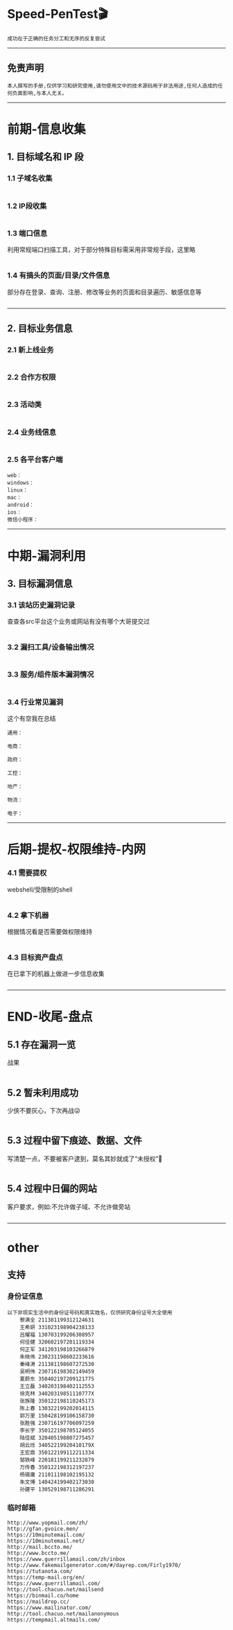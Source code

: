 # Speed-PenTest🎬

`成功在于正确的任务分工和无序的反复尝试`

---

## 免责声明

`本人撰写的手册,仅供学习和研究使用,请勿使用文中的技术源码用于非法用途,任何人造成的任何负面影响,与本人无关。`

---

# 前期-信息收集
## 1. 目标域名和 IP 段
### 1.1 子域名收集
```

```

### 1.2 IP段收集
```

```

### 1.3 端口信息
利用常规端口扫描工具，对于部分特殊目标需采用非常规手段，这里略
```

```

### 1.4 有搞头的页面/目录/文件信息
部分存在登录、查询、注册、修改等业务的页面和目录遍历、敏感信息等
```

```

---

## 2. 目标业务信息
### 2.1 新上线业务
```

```

### 2.2 合作方权限
```

```

### 2.3 活动类
```

```

### 2.4 业务线信息
```

```

### 2.5 各平台客户端
```
web：
windows：
linux：
mac：
android：
ios：
微信小程序：
```

---

# 中期-漏洞利用
## 3. 目标漏洞信息
### 3.1 该站历史漏洞记录
查查各src平台这个业务或网站有没有哪个大哥提交过
```

```

### 3.2 漏扫工具/设备输出情况
```

```

### 3.3 服务/组件版本漏洞情况
```

```

### 3.4 行业常见漏洞
这个有空我在总结
```
通用：

电商：

政府：

工控：

地产：

物流：

电子：
```

---

# 后期-提权-权限维持-内网
### 4.1 需要提权
webshell/受限制的shell
```

```

### 4.2 拿下机器
根据情况看是否需要做权限维持
```

```

### 4.3 目标资产盘点
在已拿下的机器上做进一步信息收集
```

```

---


# END-收尾-盘点
## 5.1 存在漏洞一览
战果
```

```

## 5.2 暂未利用成功
少侠不要灰心，下次再战😜
```

```

## 5.3 过程中留下痕迹、数据、文件
写清楚一点，不要被客户逮到，莫名其妙就成了“未授权”🤣
```

```

## 5.4 过程中日偏的网站
客户要求，例如:不允许做子域、不允许做旁站
```

```

---

# other
## 支持
### 身份证信息
```
以下非现实生活中的身份证号码和真实姓名，仅供研究身份证号大全使用
    黎满全 211381199312124631
    王希妍 331023198904238133
    吕耀福 130703199206308957
    何佳健 320602197201119334
    何正军 341203198103266879
    朱晓伟 230231198602233616
    秦峰涛 211381198607272530
    吴明伟 230716198302149459
    夏蔚东 350402197209121775
    王立磊 340203198402112553
    徐克林 34020319851110777X
    张族隆 350122198110245173
    陈上春 130322199202014115
    郭万里 150428199106158730
    张胜强 230716197706097259
    李长宇 350122198705124055
    陆佳斌 320405198807275457
    胡云烁 34052219920410179X
    王宏鼎 350122199112211334
    邹铁峰 220181199211232879
    万传春 350122198312197237
    杨锡庸 211011198102195132
    朱文博 140424199402173030
    孙建平 130529198711286291
```

### 临时邮箱
```
http://www.yopmail.com/zh/
http://gfan.gvoice.men/
https://10minutemail.com/
https://10minutemail.net/
http://mail.bccto.me/
http://www.bccto.me/
https://www.guerrillamail.com/zh/inbox
http://www.fakemailgenerator.com/#/dayrep.com/Firly1970/
https://tutanota.com/
https://temp-mail.org/en/
https://www.guerrillamail.com/
http://tool.chacuo.net/mailsend
https://binmail.co/home
https://maildrop.cc/
https://www.mailinator.com/
http://tool.chacuo.net/mailanonymous
https://tempmail.altmails.com/
```
